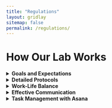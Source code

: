 ```yaml
---
title: "Regulations"
layout: gridlay
sitemap: false
permalink: /regulations/
---
```


# How Our Lab Works

<details>
<summary><strong>Goals and Expectations</strong></summary>
<p>

### What We Strive to Achieve:

- Dive deeply into the latest research trends and methodologies to stay at the forefront of our field.
- Build a strong foundation in both theoretical and practical aspects relevant to our research.
- Aim to pass the Qualifying Exam showcasing significant progress.
- Develop and present a compelling thesis that effectively communicates your major discoveries.

### Research Quality and Integrity:

- We prioritize the quality of research over the quantity of publications. Exceptional researchers may have fewer publications, focusing instead on depth and significance.
- I will provide thorough support throughout your journey, from developing ideas to sharing your findings, while upholding the highest standards of academic integrity.
- Progression through milestones like the Qualifying Exam and thesis defense will reflect your true capabilities and readiness.

### Support Available:

- Expect weekly 30-minute one-on-one meetings for detailed discussions and personalized support.
- These sessions are collaborative; think of me more as a senior colleague than a supervisor.
- Access expert networks for collaboration and advice, especially when facing challenges outside my direct expertise.
- Receive guidance on publication and presentation opportunities to boost your visibility and impact.

</p>
</details>

<details>
<summary><strong>Detailed Protocols</strong></summary>
<p>

### Writing Research Papers:

- Receive detailed guidance while drafting your first paper to learn the academic writing norms specific to our field.
- For subsequent papers, take the lead in drafting, using the skills you’ve developed to independently articulate your research.
- Continuous feedback will be provided to ensure your work meets our community’s standards.

### Flexible Working Hours:

- Your hours are flexible, with the expectation that you:
  - Meet all deadlines and remain productive.
  - Attend all required meetings unless excused.
  - Communicate openly about your schedule and availability.

### Regular Lab Meetings:

- Attend mandatory biweekly seminars on Friday afternoons, where each member presents research from top-tier conferences.
- Presenters rotate, ensuring everyone gains experience in leading scholarly discussions.
- Use these sessions to update the group on your projects and gather feedback.

### Grant Proposal Opportunities:

- You may be invited to help draft grant proposals if the topics align closely with your research. This is voluntary.
- Such involvement can significantly enhance your understanding of funding mechanisms and the broader research impact.
- The decision to participate will always respect your current commitments and research focus.

</p>
</details>

<details>
<summary><strong>Work-Life Balance</strong></summary>
<p>

- Although I often work long hours, I encourage you to find a balance that suits your well-being and productivity.
- Participate in activities like sports; if you’re into swimming, let’s go together to break the monotony of desk work.
- It’s vital to occasionally disconnect from work to maintain energy and creativity.

</p>
</details>

<details>
<summary><strong>Effective Communication</strong></summary>
<p>

- We actively use Slack for daily interactions, staying connected on updates, and quick questions.
- Stay responsive on Slack during work hours to keep abreast of lab happenings.
- Slack also facilitates informal chats and sharing of interesting finds, keeping our lab atmosphere dynamic.

</p>
</details>

<details>
<summary><strong>Task Management with Asana</strong></summary>
<p>

- We use Asana to keep track of deadlines, responsibilities, and project progress.
- Regularly update your tasks in Asana to maintain transparency and foster effective lab management.
- Asana helps set priorities and organize our efforts, making our research operations smooth and coordinated.

</p>
</details>